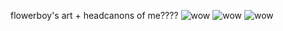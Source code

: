 flowerboy's art + headcanons of me???? ![wow](https://media.discordapp.net/attachments/1244115669088473098/1244919501997342761/Untitled196_20240528024534.png?ex=6656dd22&is=66558ba2&hm=f072670d74f38a5922529441ee918f3ed7a324e1b36fe09bc473458e40d9031e&=&format=webp&quality=lossless&width=895&height=546)  ![wow](https://camo.githubusercontent.com/d5c38946f3db20401b5a502903db129843e3d3b3e2d1764f04cd4ef806c5ee47/68747470733a2f2f66696c65732e636174626f782e6d6f652f7a6c76346c392e706e67)
 ![wow](https://media.discordapp.net/attachments/1244115669088473098/1246750015863525457/Screen_Shot_2024-06-02_at_4.10.01_AM.png?ex=665e2eaf&is=665cdd2f&hm=3a33969d6ebcaeae54ad683b168e7d0fdf2f14a3df81296b5f9639572285086a&=&format=webp&quality=lossless&width=849&height=584)

